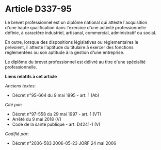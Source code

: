 # Article D337-95

Le brevet professionnel est un diplôme national qui atteste l'acquisition d'une haute qualification dans l'exercice d'une
activité professionnelle définie, à caractère industriel, artisanal, commercial, administratif ou social.

En outre, lorsque des dispositions législatives ou réglementaires le prévoient, il atteste l'aptitude du titulaire à exercer
des fonctions réglementées ou son aptitude à la gestion d'une entreprise.

Le diplôme du brevet professionnel est délivré au titre d'une spécialité professionnelle.

**Liens relatifs à cet article**

_Anciens textes_:

  - Décret n°95-664 du 9 mai 1995 - art. 1 (Ab)

_Cité par_:

  - Décret n°97-558 du 29 mai 1997 - art. 1 (VT)
  - Arrêté du 9 mai 2018 (V)
  - Code de la santé publique - art. D4241-1 (V)

_Codifié par_:

  - Décret n°2006-583 2006-05-23 JORF 24 mai 2006
